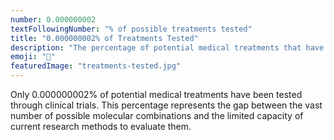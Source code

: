 ```yaml
---
number: 0.000000002
textFollowingNumber: "% of possible treatments tested"
title: "0.000000002% of Treatments Tested"
description: "The percentage of potential medical treatments that have undergone testing"
emoji: "🧪"
featuredImage: "treatments-tested.jpg"
---
```


Only 0.000000002% of potential medical treatments have been tested through clinical trials. This percentage represents the gap between the vast number of possible molecular combinations and the limited capacity of current research methods to evaluate them. 